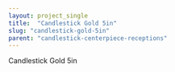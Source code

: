 ```yaml
---
layout: project_single
title:  "Candlestick Gold 5in"
slug: "candlestick-gold-5in"
parent: "candlestick-centerpiece-receptions"
---
```

Candlestick Gold 5in